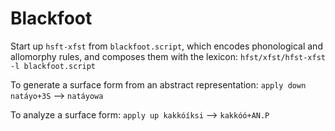 # Blackfoot

Start up `hsft-xfst` from `blackfoot.script`, which encodes phonological and allomorphy rules, and composes them with the lexicon:
```hfst/xfst/hfst-xfst -l blackfoot.script```

To generate a surface form from an abstract representation:
`apply down natáyo+3S` –> `natáyowa`

To analyze a surface form:
`apply up kakkóíksi` –> `kakkóó+AN.P`
